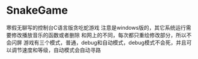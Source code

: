 # SnakeGame
寒假无聊写的控制台C语言版贪吃蛇游戏
注意是windows版的，其它系统运行需要修改播放音乐的函数或者删除
和网上的不同，每次都只重绘修改部分，所以不会闪屏
游戏有三个模式，普通，debug和自动模式，debug模式不会死，并且可以调节速度和等级，自动模式会自动寻路
